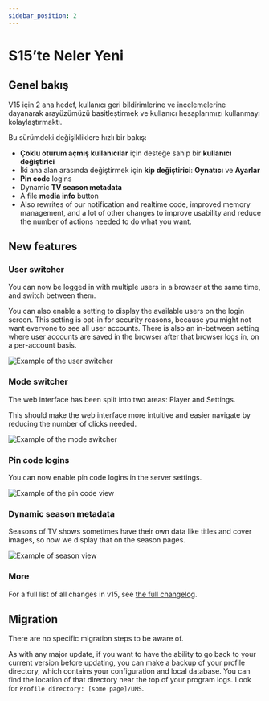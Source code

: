 ```yaml
---
sidebar_position: 2
---
```


# S15’te Neler Yeni

## Genel bakış

V15 için 2 ana hedef, kullanıcı geri bildirimlerine ve incelemelerine dayanarak arayüzümüzü basitleştirmek ve kullanıcı hesaplarımızı kullanmayı kolaylaştırmaktı.

Bu sürümdeki değişikliklere hızlı bir bakış:

- **Çoklu oturum açmış kullanıcılar** için desteğe sahip bir **kullanıcı değiştirici**
- İki ana alan arasında değiştirmek için **kip değiştirici**: **Oynatıcı** ve **Ayarlar**
- **Pin code** logins
- Dynamic **TV season metadata**
- A file **media info** button
- Also rewrites of our notification and realtime code, improved memory management, and a lot of other changes to improve usability and reduce the number of actions needed to do what you want.

## New features

### User switcher

You can now be logged in with multiple users in a browser at the same time, and switch between them.

You can also enable a setting to display the available users on the login screen. This setting is opt-in for security reasons, because you might not want everyone to see all user accounts. There is also an in-between setting where user accounts are saved in the browser after that browser logs in, on a per-account basis.

![Example of the user switcher](@site/docs/img/whats-new-in-v15-user-switcher.png)

### Mode switcher

The web interface has been split into two areas: Player and Settings.

This should make the web interface more intuitive and easier navigate by reducing the number of clicks needed.

![Example of the mode switcher](@site/docs/img/whats-new-in-v15-mode-switcher.png)

### Pin code logins

You can now enable pin code logins in the server settings.

![Example of the pin code view](@site/docs/img/whats-new-in-v15-pin-code.png)

### Dynamic season metadata

Seasons of TV shows sometimes have their own data like titles and cover images, so now we display that on the season pages.

![Example of season view](@site/docs/img/whats-new-in-v15-season-metadata.png)

### More

For a full list of all changes in v15, see [the full changelog](https://github.com/UniversalMediaServer/UniversalMediaServer/blob/main/CHANGELOG.md).

## Migration

There are no specific migration steps to be aware of.

As with any major update, if you want to have the ability to go back to your current version before updating, you can make a backup of your profile directory, which contains your configuration and local database. You can find the location of that directory near the top of your program logs. Look for `Profile directory: [some page]/UMS`.
